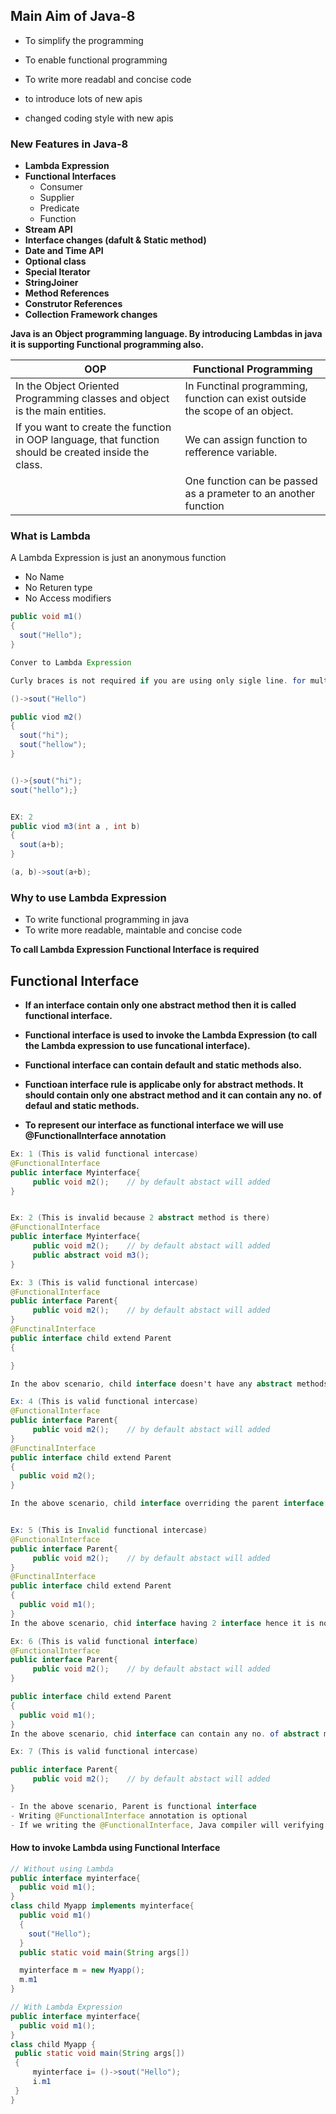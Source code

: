 ## Main Aim of Java-8
- To simplify the programming 
- To enable functional programming 
- To write more readabl and concise code 

- to introduce lots of new apis
- changed coding style with new apis

### New Features in Java-8
- **Lambda Expression**
- **Functional Interfaces**
  - Consumer 
  - Supplier
  - Predicate
  - Function
- **Stream API**
- **Interface changes (dafult & Static method)**
- **Date and Time API**
- **Optional class**
- **Special Iterator**
- **StringJoiner**
- **Method References**
- **Construtor References**
- **Collection Framework changes**


**Java is an Object programming language. By introducing Lambdas in java it is supporting Functional programming also.**


|OOP|Functional Programming|
|------------|----------------|
|In the Object Oriented Programming classes and object is the main entities.|In Functinal programming, function can exist outside the scope of an object.
|If you want to create the function in OOP language, that function should be created inside the class.| We can assign function to refference variable.|
|                    | One function can be passed as a prameter to an another function|


### What is Lambda
A Lambda Expression is just an anonymous function 
- No Name 
- No Returen type 
- No Access modifiers  

``````java
public void m1()
{
  sout("Hello");
}

Conver to Lambda Expression

Curly braces is not required if you are using only sigle line. for multiple line curly bracess is required

()->sout("Hello")

public viod m2()
{
  sout("hi");
  sout("hellow");
}


()->{sout("hi");
sout("hello");}


EX: 2 
public viod m3(int a , int b)
{
  sout(a+b); 
}

(a, b)->sout(a+b);

```````````

### Why to use Lambda Expression 
- To write functional programming in java
- To write more readable, maintable and concise code

**To call Lambda Expression Functional Interface is required**



## Functional Interface

- **If an interface contain only one abstract method then it is called functional interface.**
- **Functional interface is used to invoke the Lambda Expression (to call the Lambda expression to use funcational interface).**
- **Functional interface can contain default and static methods also.**
- **Functioan interface rule is applicabe only for abstract methods. It should contain only one abstract method and it can contain any no. of defaul and static methods.**

- **To represent our interface as functional interface we will use @FunctionalInterface annotation**

``````java
Ex: 1 (This is valid functional intercase)
@FunctionalInterface
public interface Myinterface{
     public void m2();    // by default abstact will added
}


Ex: 2 (This is invalid because 2 abstract method is there)
@FunctionalInterface
public interface Myinterface{
     public void m2();    // by default abstact will added
     public abstract void m3();
}

Ex: 3 (This is valid functional intercase)
@FunctionalInterface
public interface Parent{
     public void m2();    // by default abstact will added
}
@FunctinalInterface
public interface child extend Parent
{

}

In the abov scenario, child interface doesn't have any abstract methods. child having access for Parent class abstract method hence child is also functional interface.

Ex: 4 (This is valid functional intercase)
@FunctionalInterface
public interface Parent{
     public void m2();    // by default abstact will added
}
@FunctinalInterface
public interface child extend Parent
{
  public void m2();
}

In the above scenario, child interface overriding the parent interface abstract method hence child is having only one abstract method.


Ex: 5 (This is Invalid functional intercase)
@FunctionalInterface
public interface Parent{
     public void m2();    // by default abstact will added
}
@FunctinalInterface
public interface child extend Parent
{
  public void m1();
}
In the above scenario, chid interface having 2 interface hence it is not functional interface

Ex: 6 (This is valid functional interface)
@FunctionalInterface
public interface Parent{
     public void m2();    // by default abstact will added
}

public interface child extend Parent
{
  public void m1();
}
In the above scenario, chid interface can contain any no. of abstract method because it is not having  @FunctionalInterface annotation

Ex: 7 (This is valid functional intercase)

public interface Parent{
     public void m2();    // by default abstact will added
}

- In the above scenario, Parent is functional interface 
- Writing @FunctionalInterface annotation is optional 
- If we writing the @FunctionalInterface, Java compiler will verifying that is valid functional interface or not

``````



#### How to invoke Lambda using Functional Interface 
``````Java
// Without using Lambda
public interface myinterface{
  public void m1();
}
class child Myapp implements myinterface{
  public void m1()
  {
    sout("Hello");
  }
  public static void main(String args[])

  myinterface m = new Myapp();
  m.m1
}

// With Lambda Expression
public interface myinterface{
  public void m1();
}
class child Myapp {
 public static void main(String args[])
 {
     myinterface i= ()->sout("Hello");
     i.m1
 }
}



